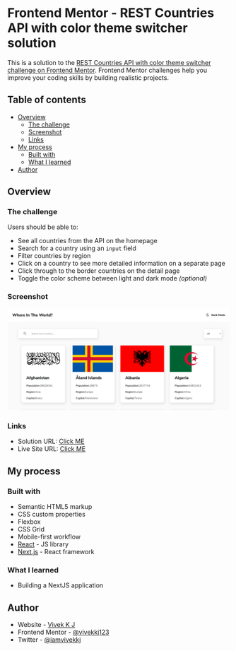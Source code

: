 # Frontend Mentor - REST Countries API with color theme switcher solution

This is a solution to the [REST Countries API with color theme switcher challenge on Frontend Mentor](https://www.frontendmentor.io/challenges/rest-countries-api-with-color-theme-switcher-5cacc469fec04111f7b848ca). Frontend Mentor challenges help you improve your coding skills by building realistic projects. 

## Table of contents

- [Overview](#overview)
  - [The challenge](#the-challenge)
  - [Screenshot](#screenshot)
  - [Links](#links)
- [My process](#my-process)
  - [Built with](#built-with)
  - [What I learned](#what-i-learned)
- [Author](#author)

## Overview

### The challenge

Users should be able to:

- See all countries from the API on the homepage
- Search for a country using an `input` field
- Filter countries by region
- Click on a country to see more detailed information on a separate page
- Click through to the border countries on the detail page
- Toggle the color scheme between light and dark mode *(optional)*

### Screenshot

![](./doc/screenshot.png)

### Links

- Solution URL: [Click ME](https://www.frontendmentor.io/solutions/where-in-the-world-using-nextjs-OPsDd2dPS)
- Live Site URL: [Click ME](https://where-in-the-world-pearl.vercel.app/)

## My process

### Built with

- Semantic HTML5 markup
- CSS custom properties
- Flexbox
- CSS Grid
- Mobile-first workflow
- [React](https://reactjs.org/) - JS library
- [Next.js](https://nextjs.org/) - React framework

### What I learned

 - Building a NextJS application

## Author

- Website - [Vivek K J](https://www.vivekkj.com)
- Frontend Mentor - [@vivekkj123](https://www.frontendmentor.io/profile/vivekkj123)
- Twitter - [@iamvivekkj](https://www.twitter.com/iamvivekkj)

